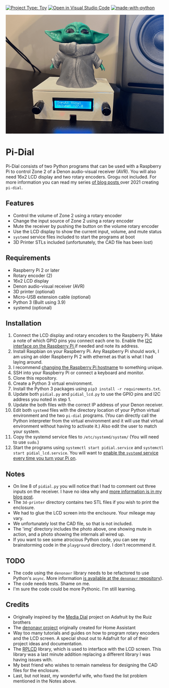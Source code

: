 [![Project Type: Toy](https://img.shields.io/badge/project%20type-toy-blue)](https://project-types.github.io/#toy)
[![Open in Visual Studio Code](https://open.vscode.dev/badges/open-in-vscode.svg)](https://open.vscode.dev/prcutler/pi-dial)
[![made-with-python](https://img.shields.io/badge/Made%20with-Python-1f425f.svg)](https://www.python.org/)

![pi-dial in enclosure](/img/pidial.png)

# Pi-Dial
Pi-Dial consists of two Python programs that can be used with a Raspberry Pi to control Zone 2 of a Denon audio-visual receiver (AVR).  You will also need 16x2 LCD display and two rotary encoders.  Grogu not included.  For more information you can read my series  [of blog posts ](https://paulcutler.org/tags/pi-dial/) over 2021 creating `pi-dial`.

## Features
* Control the volume of Zone 2 using a rotary encoder
* Change the input source of Zone 2 using a rotary encoder
* Mute the receiver by pushing the button on the volume rotary encoder
* Use the LCD display to show the current input, volume, and mute status
* `systemd` service files included to start the programs at boot
* 3D Printer STLs included (unfortunately, the CAD file has been lost)

## Requirements
* Raspberry Pi 2 or later
* Rotary encoder (2)
* 16x2 LCD display
* Denon audio-visual receiver (AVR)
* 3D printer (optional)
* Micro-USB extension cable (optional)
* Python 3 (Built using 3.9)
* systemd (optional)

## Installation

1. Connect the LCD display and rotary encoders to the Raspberry Pi.  Make a note of which GPIO pins you connect each one to.  Enable the [I2C interface on the Raspberry Pi ](https://learn.adafruit.com/adafruits-raspberry-pi-lesson-4-gpio-setup/configuring-i2c) if needed and note its address.
2. Install Raspbian on your Raspberry Pi. Any Raspberry Pi should work, I am using an older Raspberry Pi 2 with ethernet as that is what I had laying around.
3. I recommend [changing the Raspberry Pi hostname](https://www.tomshardware.com/how-to/raspberry-pi-change-hostname) to something unique.
4. SSH into your Raspberry Pi or connect a keyboard and monitor.
5. Clone this repository.
6. Create a Python 3 virtual environment.
7. Install the Python 3 packages using `pip3 install -r requirements.txt`.
8.  Update both `pidial.py` and `pidial_lcd.py` to use the GPIO pins  and I2C address you noted in step 1.
9. Update the both files with the correct IP address of your Denon receiver.
10. Edit both `systemd` files with the directory location of your Python virtual environment and the two `pi-dial` programs. (You can directly call the Python interpreter from the virtual environment and it will use that virtual environment without having to activate it.)  Also edit the user to match your system.
10. Copy the systemd service files to `/etc/systemd/system/` (You will need to use `sudo`.)
11. Start the programs using `systemctl start pidial.service` and `systemctl start pidial_lcd.service`.  You will want to [enable the `systemd` service every time you turn your Pi on](https://www.linode.com/docs/guides/start-service-at-boot/).

## Notes
* On line 8 of `pidial.py` you will notice that I had to comment out three inputs on the receiver.  I have no idea why and [more information is in my blog post](https://paulcutler.org/posts/2021/09/pi-dial-part-6-when-is-a-list-not-a-list/).
* The `3d-printer` directory contains two STL files if you wish to print the enclosure.
* We had to glue the LCD screen into the enclsoure.  Your mileage may vary.
* We unfortunately lost the CAD file, so that is not included.
* The 'img' directory includes the photo above, one showing mute in action, and a photo showing the internals all wired up.
* If you want to see some atrocious Python code, you can see my brainstorming code in the `playground` directory.  I don't recommend it.

## TODO
* The code using the `denonavr` library needs to be refactored to use Python's `async`. More information [is available at the `denonavr` repository](https://github.com/ol-iver/denonavr)).
* The code needs tests.  Shame on me.
* I'm sure the code could be more Pythonic.  I'm still learning.

## Credits
* Originally inspired by the [Media Dial](https://learn.adafruit.com/media-dial/circuit-diagram) project on Adafruit by the Ruiz brothers
* The [denonavr project](https://github.com/ol-iver/denonavr) originally created for Home Assistant
* Way too many tutorials and guides on how to program rotary encoders and the LCD screen.  A special shout out to Adafruit for all of their project ideas and documentation.
* The [RPLCD](https://github.com/dbrgn/RPLCD) library, which is used to interface with the LCD screen.  This library was a last minute addition replacing a different library I was having issues with. 
* My best friend who wishes to remain nameless for designing the CAD files for the enclosure.
* Last, but not least, my wonderful wife, who fixed the list problem mentioned in the Notes above.

